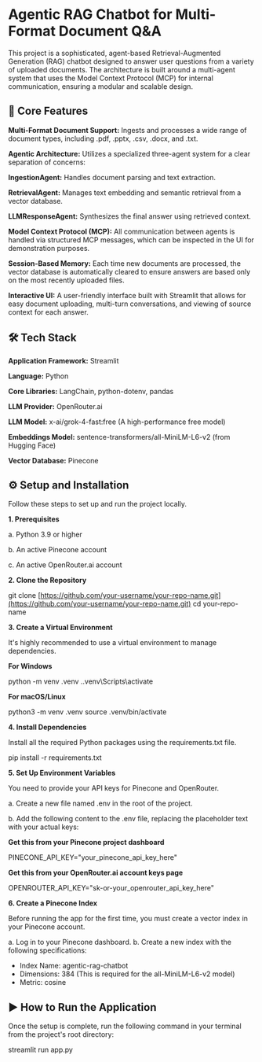 # Agentic RAG Chatbot for Multi-Format Document Q&A
This project is a sophisticated, agent-based Retrieval-Augmented Generation (RAG) chatbot designed to answer user questions from a variety of uploaded documents. The architecture is built around a multi-agent system that uses the Model Context Protocol (MCP) for internal communication, ensuring a modular and scalable design.

## 🚀 Core Features
**Multi-Format Document Support:** Ingests and processes a wide range of document types, including .pdf, .pptx, .csv, .docx, and .txt.

**Agentic Architecture:** Utilizes a specialized three-agent system for a clear separation of concerns:

**IngestionAgent:** Handles document parsing and text extraction.

**RetrievalAgent:** Manages text embedding and semantic retrieval from a vector database.

**LLMResponseAgent:** Synthesizes the final answer using retrieved context.

**Model Context Protocol (MCP):** All communication between agents is handled via structured MCP messages, which can be inspected in the UI for demonstration purposes.

**Session-Based Memory:** Each time new documents are processed, the vector database is automatically cleared to ensure answers are based only on the most recently uploaded files.

**Interactive UI:** A user-friendly interface built with Streamlit that allows for easy document uploading, multi-turn conversations, and viewing of source context for each answer.

## 🛠️ Tech Stack

**Application Framework:** Streamlit

**Language:** Python

**Core Libraries:** LangChain, python-dotenv, pandas

**LLM Provider:** OpenRouter.ai

**LLM Model:** x-ai/grok-4-fast:free (A high-performance free model)

**Embeddings Model:** sentence-transformers/all-MiniLM-L6-v2 (from Hugging Face)

**Vector Database:** Pinecone

## ⚙️ Setup and Installation
Follow these steps to set up and run the project locally.

**1. Prerequisites**
   
a. Python 3.9 or higher

b. An active Pinecone account

c. An active OpenRouter.ai account

**2. Clone the Repository**
   
git clone [https://github.com/your-username/your-repo-name.git](https://github.com/your-username/your-repo-name.git)
cd your-repo-name

**3. Create a Virtual Environment**

It's highly recommended to use a virtual environment to manage dependencies.

**For Windows**

python -m venv .venv
.\.venv\Scripts\activate

**For macOS/Linux**

python3 -m venv .venv
source .venv/bin/activate

**4. Install Dependencies**

Install all the required Python packages using the requirements.txt file.

pip install -r requirements.txt

**5. Set Up Environment Variables**

You need to provide your API keys for Pinecone and OpenRouter.

a. Create a new file named .env in the root of the project.

b. Add the following content to the .env file, replacing the placeholder text with your actual keys:

**Get this from your Pinecone project dashboard**

PINECONE_API_KEY="your_pinecone_api_key_here"

**Get this from your OpenRouter.ai account keys page**

OPENROUTER_API_KEY="sk-or-your_openrouter_api_key_here"

**6. Create a Pinecone Index**

Before running the app for the first time, you must create a vector index in your Pinecone account.

a. Log in to your Pinecone dashboard.
b. Create a new index with the following specifications:
-   Index Name: agentic-rag-chatbot
-   Dimensions: 384 (This is required for the all-MiniLM-L6-v2 model)
-   Metric: cosine

## ▶️ How to Run the Application

Once the setup is complete, run the following command in your terminal from the project's root directory:

streamlit run app.py
